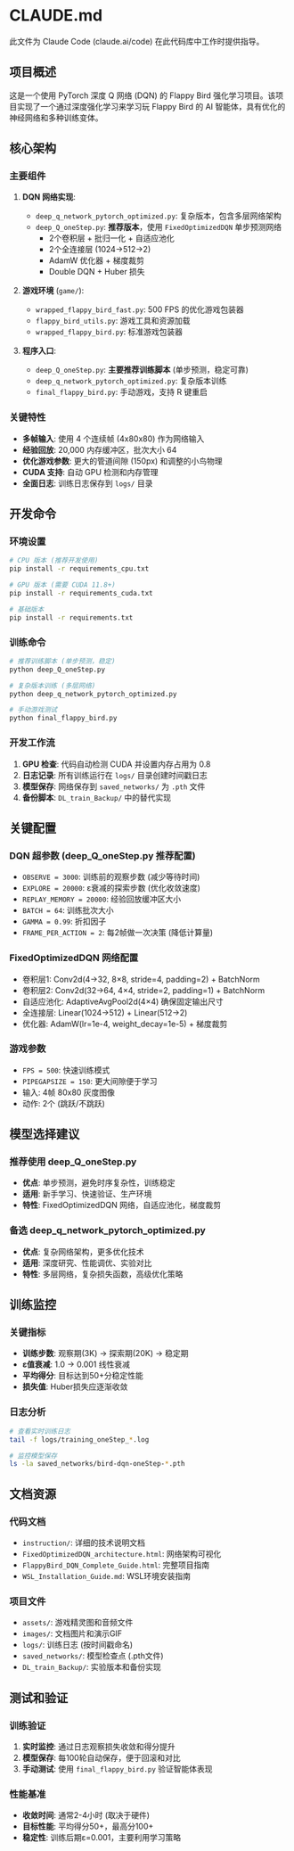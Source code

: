 # CLAUDE.md

此文件为 Claude Code (claude.ai/code) 在此代码库中工作时提供指导。

## 项目概述

这是一个使用 PyTorch 深度 Q 网络 (DQN) 的 Flappy Bird 强化学习项目。该项目实现了一个通过深度强化学习来学习玩 Flappy Bird 的 AI 智能体，具有优化的神经网络和多种训练变体。

## 核心架构

### 主要组件

1. **DQN 网络实现**:
   - `deep_q_network_pytorch_optimized.py`: 复杂版本，包含多层网络架构
   - `deep_Q_oneStep.py`: **推荐版本**，使用 `FixedOptimizedDQN` 单步预测网络
     * 2个卷积层 + 批归一化 + 自适应池化
     * 2个全连接层 (1024→512→2)
     * AdamW 优化器 + 梯度裁剪
     * Double DQN + Huber 损失

2. **游戏环境** (`game/`):
   - `wrapped_flappy_bird_fast.py`: 500 FPS 的优化游戏包装器
   - `flappy_bird_utils.py`: 游戏工具和资源加载
   - `wrapped_flappy_bird.py`: 标准游戏包装器

3. **程序入口**:
   - `deep_Q_oneStep.py`: **主要推荐训练脚本** (单步预测，稳定可靠)
   - `deep_q_network_pytorch_optimized.py`: 复杂版本训练
   - `final_flappy_bird.py`: 手动游戏，支持 R 键重启

### 关键特性

- **多帧输入**: 使用 4 个连续帧 (4x80x80) 作为网络输入
- **经验回放**: 20,000 内存缓冲区，批次大小 64
- **优化游戏参数**: 更大的管道间隙 (150px) 和调整的小鸟物理
- **CUDA 支持**: 自动 GPU 检测和内存管理
- **全面日志**: 训练日志保存到 `logs/` 目录

## 开发命令

### 环境设置

```bash
# CPU 版本 (推荐开发使用)
pip install -r requirements_cpu.txt

# GPU 版本 (需要 CUDA 11.8+)  
pip install -r requirements_cuda.txt

# 基础版本
pip install -r requirements.txt
```

### 训练命令

```bash
# 推荐训练脚本 (单步预测，稳定)
python deep_Q_oneStep.py

# 复杂版本训练 (多层网络)
python deep_q_network_pytorch_optimized.py

# 手动游戏测试
python final_flappy_bird.py
```

### 开发工作流

1. **GPU 检查**: 代码自动检测 CUDA 并设置内存占用为 0.8
2. **日志记录**: 所有训练运行在 `logs/` 目录创建时间戳日志
3. **模型保存**: 网络保存到 `saved_networks/` 为 `.pth` 文件
4. **备份脚本**: `DL_train_Backup/` 中的替代实现

## 关键配置

### DQN 超参数 (deep_Q_oneStep.py 推荐配置)
- `OBSERVE = 3000`: 训练前的观察步数 (减少等待时间)
- `EXPLORE = 20000`: ε衰减的探索步数 (优化收敛速度)
- `REPLAY_MEMORY = 20000`: 经验回放缓冲区大小
- `BATCH = 64`: 训练批次大小
- `GAMMA = 0.99`: 折扣因子
- `FRAME_PER_ACTION = 2`: 每2帧做一次决策 (降低计算量)

### FixedOptimizedDQN 网络配置
- 卷积层1: Conv2d(4→32, 8×8, stride=4, padding=2) + BatchNorm
- 卷积层2: Conv2d(32→64, 4×4, stride=2, padding=1) + BatchNorm  
- 自适应池化: AdaptiveAvgPool2d(4×4) 确保固定输出尺寸
- 全连接层: Linear(1024→512) + Linear(512→2)
- 优化器: AdamW(lr=1e-4, weight_decay=1e-5) + 梯度裁剪

### 游戏参数
- `FPS = 500`: 快速训练模式
- `PIPEGAPSIZE = 150`: 更大间隙便于学习
- 输入: 4帧 80x80 灰度图像
- 动作: 2个 (跳跃/不跳跃)

## 模型选择建议

### 推荐使用 deep_Q_oneStep.py
- **优点**: 单步预测，避免时序复杂性，训练稳定
- **适用**: 新手学习、快速验证、生产环境
- **特性**: FixedOptimizedDQN 网络，自适应池化，梯度裁剪

### 备选 deep_q_network_pytorch_optimized.py  
- **优点**: 复杂网络架构，更多优化技术
- **适用**: 深度研究、性能调优、实验对比
- **特性**: 多层网络，复杂损失函数，高级优化策略

## 训练监控

### 关键指标
- **训练步数**: 观察期(3K) → 探索期(20K) → 稳定期
- **ε值衰减**: 1.0 → 0.001 线性衰减
- **平均得分**: 目标达到50+分稳定性能
- **损失值**: Huber损失应逐渐收敛

### 日志分析
```bash
# 查看实时训练日志
tail -f logs/training_oneStep_*.log

# 监控模型保存
ls -la saved_networks/bird-dqn-oneStep-*.pth
```

## 文档资源

### 代码文档
- `instruction/`: 详细的技术说明文档
- `FixedOptimizedDQN_architecture.html`: 网络架构可视化
- `FlappyBird_DQN_Complete_Guide.html`: 完整项目指南
- `WSL_Installation_Guide.md`: WSL环境安装指南

### 项目文件
- `assets/`: 游戏精灵图和音频文件
- `images/`: 文档图片和演示GIF
- `logs/`: 训练日志 (按时间戳命名)
- `saved_networks/`: 模型检查点 (.pth文件)
- `DL_train_Backup/`: 实验版本和备份实现

## 测试和验证

### 训练验证
1. **实时监控**: 通过日志观察损失收敛和得分提升
2. **模型保存**: 每100轮自动保存，便于回滚和对比
3. **手动测试**: 使用 `final_flappy_bird.py` 验证智能体表现

### 性能基准
- **收敛时间**: 通常2-4小时 (取决于硬件)
- **目标性能**: 平均得分50+，最高分100+
- **稳定性**: 训练后期ε=0.001，主要利用学习策略